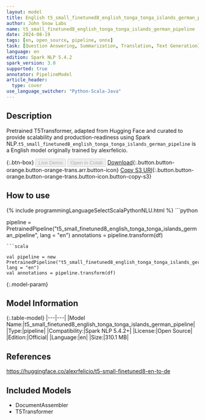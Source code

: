 ```yaml
---
layout: model
title: English t5_small_finetuned8_english_tonga_tonga_islands_german_pipeline pipeline T5Transformer from alexrfelicio
author: John Snow Labs
name: t5_small_finetuned8_english_tonga_tonga_islands_german_pipeline
date: 2024-08-19
tags: [en, open_source, pipeline, onnx]
task: [Question Answering, Summarization, Translation, Text Generation]
language: en
edition: Spark NLP 5.4.2
spark_version: 3.0
supported: true
annotator: PipelineModel
article_header:
  type: cover
use_language_switcher: "Python-Scala-Java"
---
```


## Description

Pretrained T5Transformer, adapted from Hugging Face and curated to provide scalability and production-readiness using Spark NLP.`t5_small_finetuned8_english_tonga_tonga_islands_german_pipeline` is a English model originally trained by alexrfelicio.

{:.btn-box}
<button class="button button-orange" disabled>Live Demo</button>
<button class="button button-orange" disabled>Open in Colab</button>
[Download](https://s3.amazonaws.com/auxdata.johnsnowlabs.com/public/models/t5_small_finetuned8_english_tonga_tonga_islands_german_pipeline_en_5.4.2_3.0_1724072204188.zip){:.button.button-orange.button-orange-trans.arr.button-icon}
[Copy S3 URI](s3://auxdata.johnsnowlabs.com/public/models/t5_small_finetuned8_english_tonga_tonga_islands_german_pipeline_en_5.4.2_3.0_1724072204188.zip){:.button.button-orange.button-orange-trans.button-icon.button-copy-s3}

## How to use



<div class="tabs-box" markdown="1">
{% include programmingLanguageSelectScalaPythonNLU.html %}
```python

pipeline = PretrainedPipeline("t5_small_finetuned8_english_tonga_tonga_islands_german_pipeline", lang = "en")
annotations =  pipeline.transform(df)   

```
```scala

val pipeline = new PretrainedPipeline("t5_small_finetuned8_english_tonga_tonga_islands_german_pipeline", lang = "en")
val annotations = pipeline.transform(df)

```
</div>

{:.model-param}
## Model Information

{:.table-model}
|---|---|
|Model Name:|t5_small_finetuned8_english_tonga_tonga_islands_german_pipeline|
|Type:|pipeline|
|Compatibility:|Spark NLP 5.4.2+|
|License:|Open Source|
|Edition:|Official|
|Language:|en|
|Size:|310.1 MB|

## References

https://huggingface.co/alexrfelicio/t5-small-finetuned8-en-to-de

## Included Models

- DocumentAssembler
- T5Transformer